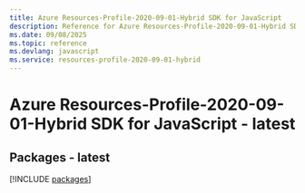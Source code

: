 ```yaml
---
title: Azure Resources-Profile-2020-09-01-Hybrid SDK for JavaScript
description: Reference for Azure Resources-Profile-2020-09-01-Hybrid SDK for JavaScript
ms.date: 09/08/2025
ms.topic: reference
ms.devlang: javascript
ms.service: resources-profile-2020-09-01-hybrid
---
```

# Azure Resources-Profile-2020-09-01-Hybrid SDK for JavaScript - latest
## Packages - latest
[!INCLUDE [packages](resources-profile-2020-09-01-hybrid-index.md)]